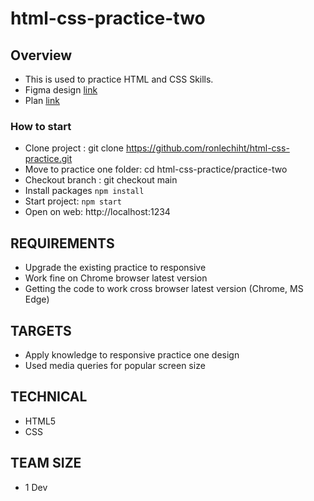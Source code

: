 # html-css-practice-two

## Overview
* This is used to practice HTML and CSS Skills.
* Figma design [link](https://www.figma.com/community/file/1162688130213825482)
* Plan [link](https://docs.google.com/document/d/1qwQ10cP_4_BJm-84lXG9i0cO17G75VSsaxCbeR82D9A/edit?usp=sharing)

### How to start

* Clone project : git clone https://github.com/ronlechiht/html-css-practice.git
* Move to practice one folder: cd html-css-practice/practice-two
* Checkout branch : git checkout main
* Install packages `npm install`
* Start project: `npm start`
* Open on web: http://localhost:1234

## REQUIREMENTS
* Upgrade the existing practice to responsive
* Work fine on Chrome browser latest version
* Getting the code to work cross browser latest version (Chrome, MS Edge)


## TARGETS
* Apply knowledge to responsive practice one design
* Used media queries for popular screen size


## TECHNICAL
* HTML5
* CSS

## TEAM SIZE
* 1 Dev
